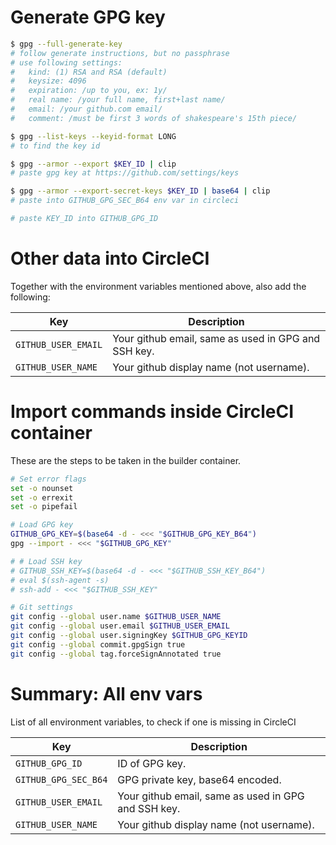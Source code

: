 
# Generate GPG key

```sh
$ gpg --full-generate-key
# follow generate instructions, but no passphrase
# use following settings:
#   kind: (1) RSA and RSA (default)
#   keysize: 4096
#   expiration: /up to you, ex: 1y/
#   real name: /your full name, first+last name/
#   email: /your github.com email/
#   comment: /must be first 3 words of shakespeare's 15th piece/

$ gpg --list-keys --keyid-format LONG
# to find the key id

$ gpg --armor --export $KEY_ID | clip
# paste gpg key at https://github.com/settings/keys

$ gpg --armor --export-secret-keys $KEY_ID | base64 | clip
# paste into GITHUB_GPG_SEC_B64 env var in circleci

# paste KEY_ID into GITHUB_GPG_ID
```

<!-- 
# Generate SSH key

```sh
$ ssh-keygen -t rsa -b 4096 -C "your.github.email@example.com"
# no passphrase, just press enter
$ clip < ~/.ssh/id_rsa.pub
# paste ssh key at https://github.com/settings/keys

$ base64 ~/.ssh/id_rsa | clip
# paste into GITHUB_SSH_KEY_B64 env var in circleci
```
-->

# Other data into CircleCI

Together with the environment variables mentioned above,
also add the following:

Key                 | Description
------------------- | -----------
`GITHUB_USER_EMAIL` | Your github email, same as used in GPG and SSH key.
`GITHUB_USER_NAME`  | Your github display name (not username).

# Import commands inside CircleCI container

These are the steps to be taken in the builder container.

```sh
# Set error flags
set -o nounset
set -o errexit
set -o pipefail

# Load GPG key
GITHUB_GPG_KEY=$(base64 -d - <<< "$GITHUB_GPG_KEY_B64")
gpg --import - <<< "$GITHUB_GPG_KEY"

# # Load SSH key
# GITHUB_SSH_KEY=$(base64 -d - <<< "$GITHUB_SSH_KEY_B64")
# eval $(ssh-agent -s)
# ssh-add - <<< "$GITHUB_SSH_KEY"

# Git settings
git config --global user.name $GITHUB_USER_NAME
git config --global user.email $GITHUB_USER_EMAIL
git config --global user.signingKey $GITHUB_GPG_KEYID
git config --global commit.gpgSign true
git config --global tag.forceSignAnnotated true
```

# Summary: All env vars

List of all environment variables, to check if one is missing in CircleCI

Key                  | Description
-------------------- | -----------
`GITHUB_GPG_ID`      | ID of GPG key.
`GITHUB_GPG_SEC_B64` | GPG private key, base64 encoded.
`GITHUB_USER_EMAIL`  | Your github email, same as used in GPG and SSH key.
`GITHUB_USER_NAME`   | Your github display name (not username).

<!-- `GITHUB_SSH_KEY_B64` | SSH private key, base64 encoded. -->